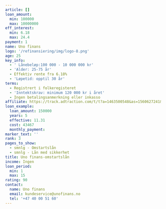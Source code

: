 ```yaml
---
article: []
loan_amount:
  min: 100000
  max: 10000000
eff_interest:
  min: 6.18
  max: 24.4
payment: 1
name: Uno finans
logo: '/refinansiering/img/logo-8.png'
age: 25
key_info:
  - ' Lånebeløp:100 000 - 10 000 000 kr'
  - 'Alder: 25-75 år'
  - Effektiv rente fra 6.18%
  - 'Løpetid: opptil 30 år'
terms:
  - Registrert i folkeregisteret
  - 'Inntektskrav: minimum 120 000 kr i året'
  - Ingen betalingsanmerkning eller inkasso
affiliate: https://track.adtraction.com/t/t?a=1463500548&as=1560627241&t=2&tk=1
loan_example:
  loan_amount: 150000
  years: 5
  effective: 11.31
  cost: 43467
  monthly_payment:
marker_text: ''
rank: 3
pages_to_show:
  - smnlg - Omstartslån
  - smnlg - Lån med sikkerhet
title: Uno finans-omstartslån
income: Ingen
loan_period:
  min: 1
  max: 15
rating: 90
contact:
  name: Uno finans
  email: kundeservice@unofinans.no
  tel: '+47 40 00 51 60'
---
```

